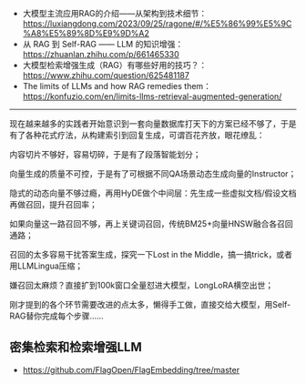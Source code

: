 


- 大模型主流应用RAG的介绍——从架构到技术细节：https://luxiangdong.com/2023/09/25/ragone/#/%E5%86%99%E5%9C%A8%E5%89%8D%E9%9D%A2
- 从 RAG 到 Self-RAG —— LLM 的知识增强：https://zhuanlan.zhihu.com/p/661465330
- 大模型检索增强生成（RAG）有哪些好用的技巧？：https://www.zhihu.com/question/625481187
- The limits of LLMs and how RAG remedies them：https://konfuzio.com/en/limits-llms-retrieval-augmented-generation/






-----

现在越来越多的实践者开始意识到一套向量数据库打天下的方案已经不够了，于是有了各种花式疗法，从构建索引到回复生成，可谓百花齐放，眼花缭乱：

内容切片不够好，容易切碎，于是有了段落智能划分；

向量生成的质量不可控，于是有了可根据不同QA场景动态生成向量的Instructor；

隐式的动态向量不够过瘾，再用HyDE做个中间层：先生成一些虚拟文档/假设文档再做召回，提升召回率；

如果向量这一路召回不够，再上关键词召回，传统BM25+向量HNSW融合各召回通路；

召回的太多容易干扰答案生成，探究一下Lost in the Middle，搞一搞trick，或者用LLMLingua压缩；

嫌召回太麻烦？直接扩到100k窗口全量怼进大模型，LongLoRA横空出世；

刚才提到的各个环节需要改进的点太多，懒得手工做，直接交给大模型，用Self-RAG替你完成每个步骤……






## 密集检索和检索增强LLM

- https://github.com/FlagOpen/FlagEmbedding/tree/master